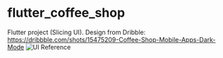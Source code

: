# flutter_coffee_shop

Flutter project (Slicing UI).
Design from Dribble: https://dribbble.com/shots/15475209-Coffee-Shop-Mobile-Apps-Dark-Mode
![UI Reference]([http://url/to/img.png](https://cdn.dribbble.com/users/2947819/screenshots/15475209/media/2efcc13ca4bb359f0e4f85eb46688062.png?resize=1000x750&vertical=center))
